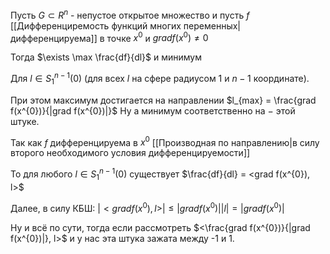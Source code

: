 Пусть $G \subset R^{n}$ - непустое открытое множество и пусть $f$ [[Дифференциремость функций многих переменных|дифференцируема]] в точке $x^{0}$ и $grad f(x^{0}) \ne 0$

Тогда $\exists \max \frac{df}{dl}$ и минимум

Для $l \in S_{1}^{n-1}(0)$ (для всех $l$ на сфере радиусом 1 и $n - 1$ координате).

При этом максимум достигается на направлении $l_{max} = \frac{grad f(x^{0})}{|grad f(x^{0})|}$
Ну а минимум соответственно на $-$ этой штуке.

Так как $f$ дифференцируема в $x^{0}$ [[Производная по направлению|в силу второго необходимого условия дифференцируемости]]

То для любого $l \in S_{1}^{n-1}(0)$ существует $\frac{df}{dl} = <grad f(x^{0}), l>$

Далее, в силу КБШ: $|<grad f(x^{0}), l>| \leq |grad f(x^{0})| |l| = |grad f(x^{0})|$

Ну и всё по сути, тогда если рассмотреть $<\frac{grad f(x^{0})}{|grad f(x^{0})|}, l>$ и у нас эта штука зажата между -1 и 1.